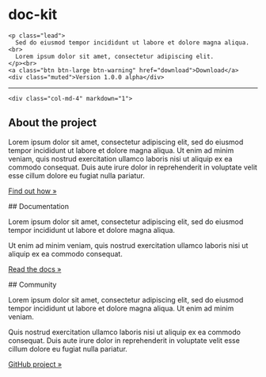 
  <div class="jumbotron">
    <h1>doc-kit</h1>

    <p class="lead">
      Sed do eiusmod tempor incididunt ut labore et dolore magna aliqua.<br>
      Lorem ipsum dolor sit amet, consectetur adipiscing elit.
    </p><br>
    <a class="btn btn-large btn-warning" href="download">Download</a>
    <div class="muted">Version 1.0.0 alpha</div>
  </div>

  <hr>

  <div class="features row-fluid">

    <div class="col-md-4" markdown="1">
## About the project

Lorem ipsum dolor sit amet, consectetur adipiscing elit, sed do eiusmod tempor incididunt ut labore et dolore magna aliqua. Ut enim ad minim veniam, quis nostrud exercitation ullamco laboris nisi ut aliquip ex ea commodo consequat. Duis aute irure dolor in reprehenderit in voluptate velit esse cillum dolore eu fugiat nulla pariatur. 

<a class="btn" href="about">Find out how &raquo;</a>
  </div>

  <div class="col-md-4" markdown="1">
## Documentation

Lorem ipsum dolor sit amet, consectetur adipiscing elit, sed do eiusmod tempor incididunt ut labore et dolore magna aliqua.

Ut enim ad minim veniam, quis nostrud exercitation ullamco laboris nisi ut aliquip ex ea commodo consequat.

<a class="btn" href="docs">Read the docs &raquo;</a>
  </div>

  <div class="col-md-4" markdown="1">
## Community

Lorem ipsum dolor sit amet, consectetur adipiscing elit, sed do eiusmod tempor incididunt ut labore et dolore magna aliqua. Ut enim ad minim veniam.
 
Quis nostrud exercitation ullamco laboris nisi ut aliquip ex ea commodo consequat. Duis aute irure dolor in reprehenderit in voluptate velit esse cillum dolore eu fugiat nulla pariatur.

<a class="btn" href="download">GitHub project &raquo;</a>
  </div>
</div>
